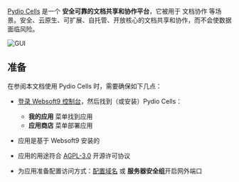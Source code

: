 [Pydio Cells](https://pydio.com/) 是一个 **安全可靠的文档共享和协作平台**，它被用于 文档协作  等场景。安全、云原生、可扩展、自托管、开放核心的文档共享和协作，而不会使数据面临风险。


![GUI](http://libs.websoft9.com/Websoft9/DocsPicture/en/cells/cells-gui-websoft9.png)


## 准备

在参阅本文档使用 Pydio Cells 时，需要确保如下几点：

- [登录 Websoft9 控制台](./login-console)，然后找到（或安装）Pydio Cells：
  - **我的应用** 菜单找到应用 
  - **应用商店** 菜单部署应用

- 应用是基于 Websoft9 安装的


- 应用的用途符合 [AGPL-3.0](https://opensource.org/licenses/AGPL-3.0) 开源许可协议


- 为应用准备配置访问方式：[配置域名](./domain-set) 或 **服务器安全组**开启网外端口